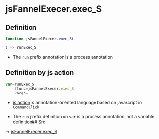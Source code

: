 # jsFannelExecer.exec_S

## Definition

```js.js
function jsFannelExecer.exec_S(

) -> runExec_S
```

- The `run` prefix annotation is a process annotation
## Definition by js action

```js.js
var=runExec_S
	?func=jsFannelExecer.exec_S
	?args=

```

- [js action](#) is annotation-oriented language based on javascript in `CommandClick`

- The `run` prefix definition on `var` is a process annotation, not a variable definition## Src

-> [jsFannelExecer.exec_S](https://github.com/puutaro/CommandClick/blob/master/app/src/main/java/com/puutaro/commandclick/fragment_lib/terminal_fragment/js_interface/system/JsFannelExecer.kt#L22)


